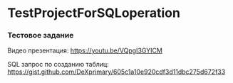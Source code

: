 # TestProjectForSQLoperation

### Тестовое задание

Видео презентация: 
https://youtu.be/VQpgI3GYICM


SQL запрос по созданию таблиц: 
https://gist.github.com/DeXprimary/605c1a10e920cdf3d11dbc275d672f33
